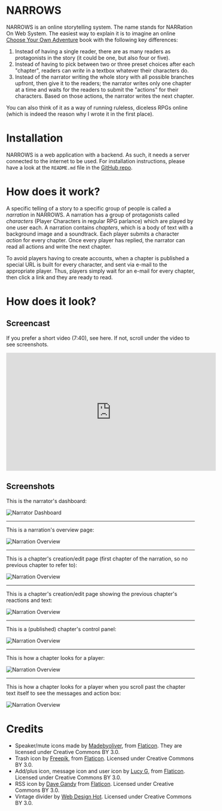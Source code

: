 # NARROWS

NARROWS is an online storytelling system. The name stands for
NARRation On Web System. The easiest way to explain it is to imagine
an online
[Choose Your Own Adventure](https://en.wikipedia.org/wiki/Choose_Your_Own_Adventure)
book with the following key differences:

1. Instead of having a single reader, there are as many readers as
   protagonists in the story (it could be one, but also four or five).
1. Instead of having to pick between two or three preset choices
   after each "chapter", readers can _write_ in a textbox whatever
   their characters do.
1. Instead of the narrator writing the whole story with all possible
   branches upfront, then give it to the readers; the narrator writes
   only one chapter at a time and waits for the readers to submit the
   "actions" for their characters. Based on those actions, the
   narrator writes the next chapter.

You can also think of it as a way of running ruleless, diceless RPGs
online (which is indeed the reason why I wrote it in the first
place).


# Installation

NARROWS is a web application with a backend. As such, it needs a
server connected to the internet to be used. For installation
instructions, please have a look at the `README.md` file in the [GitHub
repo](https://github.com/emanchado/narrows/blob/master/README.md#installation).


# How does it work?

A specific telling of a story to a specific group of people is called
a _narration_ in NARROWS. A narration has a group of protagonists
called _characters_ (Player Characters in regular RPG parlance) which
are played by one user each. A narration contains _chapters_, which is
a body of text with a background image and a soundtrack. Each player
submits a character _action_ for every chapter. Once every player has
replied, the narrator can read all actions and write the next chapter.

To avoid players having to create accounts, when a chapter is
published a special URL is built for every character, and sent via
e-mail to the appropriate player. Thus, players simply wait for an
e-mail for every chapter, then click a link and they are ready to
read.


# How does it look?

## Screencast

If you prefer a short video (7:40), see here. If not, scroll under the
video to see screenshots.

<iframe width="560" height="315" src="https://www.youtube.com/embed/cWLBTT1g8eM" frameborder="0" allowfullscreen></iframe>

## Screenshots

This is the narrator's dashboard:

![Narrator Dashboard](screenshots/1-dashboard.png)

---------------------

This is a narration's overview page:

![Narration Overview](screenshots/2-narration_overview.png)

---------------------

This is a chapter's creation/edit page (first chapter of the
narration, so no previous chapter to refer to):

![Narration Overview](screenshots/3-chapter_authoring.png)

---------------------

This is a chapter's creation/edit page showing the previous chapter's
reactions and text:

![Narration Overview](screenshots/4-chapter_authoring2.png)

---------------------

This is a (published) chapter's control panel:

![Narration Overview](screenshots/5-chapter_control.png)

---------------------

This is how a chapter looks for a player:

![Narration Overview](screenshots/6-chapter_read.png)

---------------------

This is how a chapter looks for a player when you scroll past the
chapter text itself to see the messages and action box:

![Narration Overview](screenshots/7-chapter_react.png)


# Credits

* Speaker/mute icons made by
  [Madebyoliver](http://www.flaticon.com/authors/madebyoliver), from
  [Flaticon](http://www.flaticon.com). They are licensed under
  Creative Commons BY 3.0.
* Trash icon by [Freepik](http://www.flaticon.com/authors/freepik),
  from [Flaticon](http://www.flaticon.com). Licensed under Creative
  Commons BY 3.0.
* Add/plus icon, message icon and user icon by
  [Lucy G](http://www.flaticon.com/authors/lucy-g), from
  [Flaticon](http://www.flaticon.com). Licensed under Creative Commons
  BY 3.0.
* RSS icon by [Dave Gandy](http://www.flaticon.com/authors/dave-gandy)
  from [Flaticon](http://www.flaticon.com). Licensed under Creative
  Commons BY 3.0.
* Vintage divider by
  [Web Design Hot](http://www.webdesignhot.com/free-vector-%20graphics/vector-set-of-vintage-design-divider-elements/). Licensed
  under Creative Commons BY 3.0.
